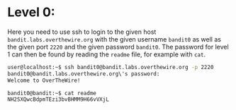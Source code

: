# Level 0:

Here you need to use ssh to login to the given host `bandit.labs.overthewire.org` with the given username `bandit0` as well as the given port `2220` and the given password `bandit0`.
The password for level 1 can then be found by reading the `readme` file, for example with `cat`.

```sh
user@localhost:~$ ssh bandit0@bandit.labs.overthewire.org -p 2220
bandit0@bandit.labs.overthewire.org\'s password:
Welcome to OverTheWire!

bandit0@bandit:~$ cat readme
NH2SXQwcBdpmTEzi3bvBHMM9H66vVXjL
```
